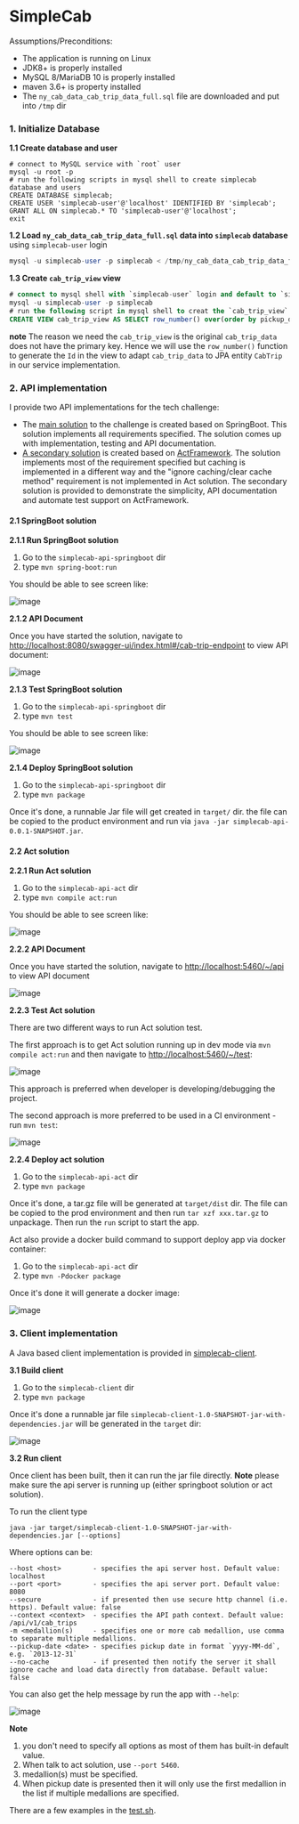 # SimpleCab

Assumptions/Preconditions:

* The application is running on Linux
* JDK8+ is properly installed
* MySQL 8/MariaDB 10 is properly installed
* maven 3.6+ is property installed
* The `ny_cab_data_cab_trip_data_full.sql` file are downloaded and put into `/tmp` dir

### 1. Initialize Database

**1.1 Create database and user**

```
# connect to MySQL service with `root` user
mysql -u root -p
# run the following scripts in mysql shell to create simplecab database and users
CREATE DATABASE simplecab;
CREATE USER 'simplecab-user'@'localhost' IDENTIFIED BY 'simplecab';
GRANT ALL ON simplecab.* TO 'simplecab-user'@'localhost';
exit
```

**1.2 Load `ny_cab_data_cab_trip_data_full.sql` data into `simplecab` database** using `simplecab-user` login

```sql
mysql -u simplecab-user -p simplecab < /tmp/ny_cab_data_cab_trip_data_full.sql
```

**1.3 Create `cab_trip_view` view**

```sql
# connect to mysql shell with `simplecab-user` login and default to `simplecab` database
mysql -u simplecab-user -p simplecab 
# run the following script in mysql shell to creat the `cab_trip_view`
CREATE VIEW cab_trip_view AS SELECT row_number() over(order by pickup_datetime) row_num, medallion, pickup_datetime FROM cab_trip_data;
```

**note** The reason we need the `cab_trip_view` is the original `cab_trip_data` does not have the primary key. Hence we will use the `row_number()` function to generate the `Id` in the view to adapt `cab_trip_data` to JPA entity `CabTrip` in our service implementation.

### 2. API implementation

I provide two API implementations for the tech challenge:

* The [main solution](https://github.com/greenlaw110/SimpleCab/tree/master/simplecab-api-springboot) to the challenge is created based on SpringBoot. This solution implements all requirements specified. The solution comes up with implementation, testing and API documentation.
* [A secondary solution](https://github.com/greenlaw110/SimpleCab/tree/master/simplecab-api-act) is created based on [ActFramework](https://github.com/actframework/actframework). The solution implements most of the requirement specified but caching is implemented in a different way and the "ignore caching/clear cache method" requirement is not implemented in Act solution. The secondary solution is provided to demonstrate the simplicity, API documentation and automate test support on ActFramework.

#### 2.1 SpringBoot solution

**2.1.1 Run SpringBoot solution**

1. Go to the `simplecab-api-springboot` dir
2. type `mvn spring-boot:run`

You should be able to see screen like:

![image](https://user-images.githubusercontent.com/216930/90088409-368d8800-dd62-11ea-9e8e-b6dddc31cc2f.png)

**2.1.2 API Document**

Once you have started the solution, navigate to [http://localhost:8080/swagger-ui/index.html#/cab-trip-endpoint](http://localhost:8080/swagger-ui/index.html#/cab-trip-endpoint) to view API document:

![image](https://user-images.githubusercontent.com/216930/90088635-c03d5580-dd62-11ea-82fc-5601fc56bf66.png)

**2.1.3 Test SpringBoot solution**

1. Go to the `simplecab-api-springboot` dir
2. type `mvn test`

You should be able to see screen like:

![image](https://user-images.githubusercontent.com/216930/90088491-69378080-dd62-11ea-9d13-cb6f46c3e64f.png)

**2.1.4 Deploy SpringBoot solution**

1. Go to the `simplecab-api-springboot` dir
2. type `mvn package`

Once it's done, a runnable Jar file will get created in `target/` dir. the file can be copied to the product environment and run via `java -jar simplecab-api-0.0.1-SNAPSHOT.jar`.

#### 2.2 Act solution

**2.2.1 Run Act solution**

1. Go to the `simplecab-api-act` dir
2. type `mvn compile act:run`

You should be able to see screen like:

![image](https://user-images.githubusercontent.com/216930/90088753-05fa1e00-dd63-11ea-99bd-ac3b9e36527b.png)

**2.2.2 API Document**

Once you have started the solution, navigate to [http://localhost:5460/~/api](http://localhost:5460/~/api) to view API document

![image](https://user-images.githubusercontent.com/216930/90088841-4d80aa00-dd63-11ea-8978-4d5282363e3c.png)

**2.2.3 Test Act solution**

There are two different ways to run Act solution test. 

The first approach is to get Act solution running up in dev mode via `mvn compile act:run` and then navigate to [http://localhost:5460/~/test](http://localhost:5460/~/test):

![image](https://user-images.githubusercontent.com/216930/90088974-97699000-dd63-11ea-8d10-facc270fe65c.png)

This approach is preferred when developer is developing/debugging the project.

The second approach is more preferred to be used in a CI environment - run `mvn test`:

![image](https://user-images.githubusercontent.com/216930/90089070-ddbeef00-dd63-11ea-8ada-4d3a956f36f4.png)

**2.2.4 Deploy act solution**

1. Go to the `simplecab-api-act` dir
2. type `mvn package`

Once it's done, a tar.gz file will be generated at `target/dist` dir. The file can be copied to the prod environment and then run `tar xzf xxx.tar.gz` to unpackage. Then run the `run` script to start the app.

Act also provide a docker build command to support deploy app via docker container:

1. Go to the `simplecab-api-act` dir
2. type `mvn -Pdocker package`

Once it's done it will generate a docker image:

![image](https://user-images.githubusercontent.com/216930/90089566-098ea480-dd65-11ea-8181-4fbef9f56d1a.png)


### 3. Client implementation

A Java based client implementation is provided in [simplecab-client](https://github.com/greenlaw110/SimpleCab/tree/master/simplecab-client).

**3.1 Build client**

1. Go to the `simplecab-client` dir
2. type `mvn package`

Once it's done a runnable jar file `simplecab-client-1.0-SNAPSHOT-jar-with-dependencies.jar` will be generated in the `target` dir:

![image](https://user-images.githubusercontent.com/216930/90089695-5c685c00-dd65-11ea-8e9a-61e7563667b3.png)

**3.2 Run client**

Once client has been built, then it can run the jar file directly. **Note** please make sure the api server is running up (either springboot solution or act solution).

To run the client type

```
java -jar target/simplecab-client-1.0-SNAPSHOT-jar-with-dependencies.jar [--options]
```

Where options can be:

```
--host <host>        - specifies the api server host. Default value: localhost
--port <port>        - specifies the api server port. Default value: 8080
--secure             - if presented then use secure http channel (i.e. https). Default value: false
--context <context>  - specifies the API path context. Default value: /api/v1/cab_trips
-m <medallion(s)     - specifies one or more cab medallion, use comma to separate multiple medallions.
--pickup-date <date> - specifies pickup date in format `yyyy-MM-dd`, e.g. `2013-12-31`
--no-cache           - if presented then notify the server it shall ignore cache and load data directly from database. Default value: false
```

You can also get the help message by run the app with `--help`:

![image](https://user-images.githubusercontent.com/216930/90091256-42307d00-dd69-11ea-8c9b-cdba39e70f5a.png)

**Note** 

1. you don't need to specify all options as most of them has built-in default value.
2. When talk to act solution, use `--port 5460`.
3. medallion(s) must be specified.
3. When pickup date is presented then it will only use the first medallion in the list if multiple medallions are specified.

There are a few examples in the [test.sh](https://github.com/greenlaw110/SimpleCab/blob/master/simplecab-client/test.sh).
